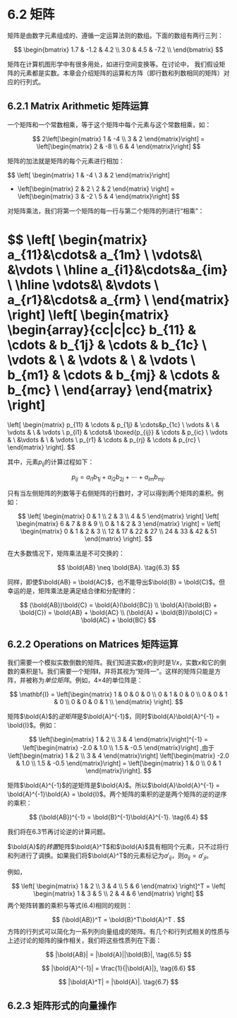 # 6.2 矩阵

矩阵是由数字元素组成的、遵循一定运算法则的数组。下面的数组有两行三列：

$$
\begin{bmatrix}
1.7 & -1.2 & 4.2 \\
3.0 & 4.5 & -7.2 \\
\end{bmatrix}
$$

矩阵在计算机图形学中有很多用处，如进行空间变换等。在讨论中， 我们假设矩阵的元素都是实数。本章会介绍矩阵的运算和方阵（即行数和列数相同的矩阵）对应的行列式。

## 6.2.1 Matrix Arithmetic 矩阵运算

一个矩阵和一个常数相乘，等于这个矩阵中每个元素与这个常数相乘，如：

$$
2\left[\begin{matrix}
1 & -4 \\
3 & 2
\end{matrix}\right]
= \left[\begin{matrix}
2 & -8 \\
6 & 4
\end{matrix}\right]
$$

矩阵的加法就是矩阵的每个元素进行相加：

$$
\left[ \begin{matrix}
1 & -4 \\
3 & 2
\end{matrix}\right]
+ \left[\begin{matrix}
2 & 2 \\
2 & 2
\end{matrix} \right]
= \left[\begin{matrix}
3 & -2 \\
5 & 4
\end{matrix}\right]
$$

对矩阵乘法，我们将第一个矩阵的每一行与第二个矩阵的列进行“相乘”：

$$
\left[ \begin{matrix}
a_{11}&\cdots& a_{1m} \\
\vdots&\ &\vdots \\
\hline a_{i1}&\cdots&a_{im} \\
\hline \vdots&\ &\vdots \\
a_{r1}&\cdots& a_{rm} \\
\end{matrix} \right]
\left[ \begin{matrix} \begin{array}{cc|c|cc}
b_{11} & \cdots & b_{1j} & \cdots & b_{1c} \\
\vdots & \  & \vdots & \  & \vdots \\
b_{m1} & \cdots & b_{mj} & \cdots & b_{mc} \\
\end{array} \end{matrix} \right]
=
\left[ \begin{matrix}
p_{11} & \cdots & p_{1j} & \cdots&p_{1c} \\
\vdots & \ & \vdots & \  & \vdots \\
p_{i1} & \cdots& \boxed{p_{ij}} & \cdots & p_{ic} \\
\vdots & \ &\vdots & \ & \vdots \\
p_{r1} & \cdots & p_{rj} &  \cdots & p_{rc} \\
\end{matrix} \right].
$$

其中，元素$p_{ij}$的计算过程如下：

$$
p_{ij} = a_{i1}b_{1j} + a_{i2}b_{2j} + \cdots + a_{im}b_{mj}. \tag{6.2}
$$

只有当左侧矩阵的列数等于右侧矩阵的行数时，才可以得到两个矩阵的乘积。例如：

$$
\left[ \begin{matrix}
0 & 1 \\
2 & 3 \\
4 & 5 \end{matrix} \right]
\left[ \begin{matrix}
6 & 7 & 8 & 9 \\
0 & 1 & 2 & 3
\end{matrix} \right]
= \left[ \begin{matrix}
0 & 1 & 2 & 3 \\
12 & 17 & 22 & 27 \\
24 & 33 & 42 & 51
\end{matrix} \right].
$$

在大多数情况下，矩阵乘法是不可交换的：

$$
\bold{AB} \neq \bold{BA}. \tag{6.3}
$$

同样，即使$\bold{AB} = \bold{AC}$，也不能导出$\bold{B} = \bold{C}$。但幸运的是，矩阵乘法是满足结合律和分配律的：

$$
(\bold{AB})\bold{C} = \bold{A}(\bold{BC}) \\
\bold{A}(\bold{B} + \bold{C}) = \bold{AB} + \bold{AC} \\ 
(\bold{A} + \bold{B})\bold{C} = \bold{AC} + \bold{BC}
$$

## 6.2.2 Operations on Matrices 矩阵运算

我们需要一个模拟实数倒数的矩阵。我们知道实数$x$的到时是$1/x$，实数$x$和它的倒数的乘积是1。我们需要一个矩阵$\mathbf{I}$，并将其视为“矩阵一”。这样的矩阵只能是方阵，并被称为*单位矩阵*。例如，4×4的单位阵是：

$$
\mathbf{I} = \left[\begin{matrix}
1 & 0 & 0 & 0 \\
0 & 1 & 0 & 0 \\
0 & 0 & 1 & 0 \\
0 & 0 & 0 & 1 \\
\end{matrix} \right].
$$

矩阵$\bold{A}$的*逆矩阵*是$\bold{A}^{-1}$，同时$\bold{A}\bold{A}^{-1} = \bold{I}$。例如：

$$
\left[\begin{matrix}
1 & 2 \\
3 & 4
\end{matrix}\right]^{-1} = 
\left[\begin{matrix}
-2.0 & 1.0 \\
1.5 & -0.5
\end{matrix}\right] ,由于 
\left[\begin{matrix}
1 & 2 \\
3 & 4
\end{matrix}\right]
\left[\begin{matrix}
-2.0 & 1.0 \\
1.5 & -0.5
\end{matrix}\right] = 
\left[\begin{matrix}
1 & 0 \\
0 & 1
\end{matrix}\right].
$$

矩阵$\bold{A}^{-1}$的逆矩阵是$\bold{A}$。所以$\bold{A}\bold{A}^{-1} = \bold{A}^{-1}\bold{A} = \bold{I}$。两个矩阵的乘积的逆是两个矩阵的逆的逆序的乘积：

$$
(\bold{AB})^{-1} = \bold{B}^{-1}\bold{A}^{-1}. \tag{6.4}
$$

我们将在6.3节再讨论逆的计算问题。

$\bold{A}$的*转置*矩阵$\bold{A}^T$和$\bold{A}$具有相同个元素，只不过将行和列进行了调换。如果我们将$\bold{A}^T$的元素标记为$a'_{ij}$，则$a_{ij} = a'_{ji}$。

例如，

$$
\left[ \begin{matrix} 1 & 2 \\
3 & 4 \\
5 & 6 \end{matrix} \right]^T = \left[ \begin{matrix}
1 & 3 & 5 \\
2 & 4 & 6
\end{matrix} \right]
$$
两个矩阵转置的乘积与等式(6.4)相同的规则：


$$
(\bold{AB})^T = \bold{B}^T\bold{A}^T .
$$
方阵的行列式可以简化为一系列列向量组成的矩阵。有几个和行列式相关的性质与上述讨论的矩阵的操作相关，我们将这些性质列在下面：


$$
|\bold{AB}| = |\bold{A}||\bold{B}|, \tag{6.5}
$$

$$
|\bold{A}^{-1}| = \frac{1}{|\bold{A}|}, \tag{6.6}
$$

$$
|\bold{A}^T| = |\bold{A}|. \tag{6.7}
$$

## 6.2.3 矩阵形式的向量操作

